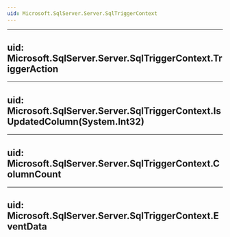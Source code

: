 ```yaml
---
uid: Microsoft.SqlServer.Server.SqlTriggerContext
---
```


---
uid: Microsoft.SqlServer.Server.SqlTriggerContext.TriggerAction
---

---
uid: Microsoft.SqlServer.Server.SqlTriggerContext.IsUpdatedColumn(System.Int32)
---

---
uid: Microsoft.SqlServer.Server.SqlTriggerContext.ColumnCount
---

---
uid: Microsoft.SqlServer.Server.SqlTriggerContext.EventData
---
